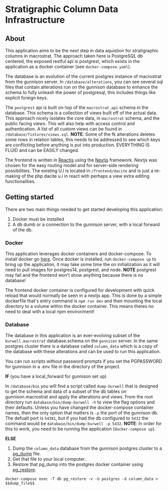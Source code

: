 # Stratigraphic Column Data Infrastructure

## About

This application aims to be the next step in data aquistion for stratigraphic columns in macrostrat. The approach taken here is PostgreSQL db centered, the exposed restful api is postgrest, which exists in the application as a docker container (see `docker-compose.yaml`).

The database is an evolution of the current postgres instance of macrostrat from the gunnison server. In `/database/alterations`, you can see several sql files that contain alterations run on the gunnison database to enhance the schema to fully unleash the power of postgresql, this includes things like explicit foreign keys.

The `postgrest` api is built on-top of the `macrostrat_api` schema in the database. This schema is a collection of views built off of the actual data. This approach nicely isolates the core data, in `macrostrat` schema, and the public facing views. This will also help with access control and authentication. A list of all custom views can be found in `/database/fixtures/views.sql`. **NOTE**: Some of the fk alterations deletes some rows in relation tables, this needs to be addressed to see which keys are conflicting before anything is put into production. EVERYTHING IS FLUID and can be EASILY changed.

The frontend is written in [Reactjs](https://reactjs.org/) using the [Nextjs](https://nextjs.org/) framework. Nextjs was chosen for the easy routing model and for server-side rendering possibilities. The existing U.I is located in `/frontend/dacite` and is just a re-making of the php dacite u.i in react with perhaps a view extra editing functionalities.

## Getting started

There are two main things needed to get started developing this application:

1.  Docker must be installed
2.  A db dumb or a connection to the gunnison server, with a local forward of the db.

### Docker

This application leverages docker containers and docker-compose. To install docker go [here](https://www.docker.com/get-started). Once docker is installed, run `docker-compose up` to bring up the application, it may take some time the on initialization as it will need to pull images for postgres14, postgrest, and node. **NOTE** postgrest may fail and the frontend won't show anything because there is no database!

The frontend docker container is configured for development with quick reload that would normally be seen in a nextjs app. This is done by a simple dockerfile that's entry command is `npm run dev` and then mounting the local directory to a volume within the docker container. This means theres no need to deal with a local npm environment!

### Database

The database in this application is an ever-evolving subset of the `burwell.macrostrat` database.schema on the `gunnison` server. In the same postgres cluster there is a database called `column_data` which is a copy of the database with these alterations and can be used to run this application.

You can run scripts without password prompts if you set the PGPASSWORD for gunnison in a .env file in the directory of the project.

**IF** (you have a local_forward for gunnison set up)

In `/database/bin` you will find a script called `dump-burwell` that is designed to get the schema and data of a subset of the db tables on gunnison.macrostrat and apply the alterations and views. From the root directory run `database/bin/dump-burwell -h` to view the flag options and their defaults. Unless you have changed the docker-compose container names, then the only option that matters is `-p` the port of the gunnison db. The defualt port is `54381`, but if you had the db configured to `5432` the command would be `database/bin/dump-burwell -p 5432`. **NOTE**: In order for this to work, you need to be running the application (`docker-compose up`).

**ELSE**

1. Dump the `column_data` database from the gunnison postgres cluster to a [pg_dump](https://www.postgresql.org/docs/current/app-pgdump.html) file.
2. Get that file to your local computer.
3. Restore that pg_dump into the postgres docker container using [pg_restore](https://www.postgresql.org/docs/current/app-pgrestore.html).

```
docker-compose exec -T db pg_restore -v -U postgres -d column_data > $$dump_file$$
```
